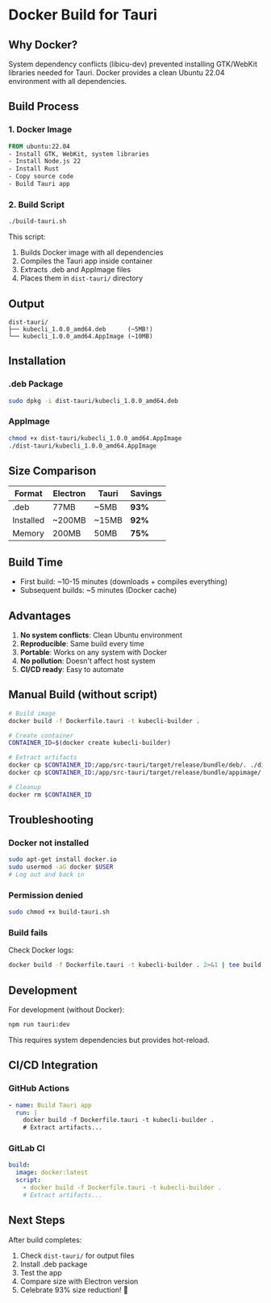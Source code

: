 # Docker Build for Tauri

## Why Docker?

System dependency conflicts (libicu-dev) prevented installing GTK/WebKit libraries needed for Tauri. Docker provides a clean Ubuntu 22.04 environment with all dependencies.

## Build Process

### 1. Docker Image
```dockerfile
FROM ubuntu:22.04
- Install GTK, WebKit, system libraries
- Install Node.js 22
- Install Rust
- Copy source code
- Build Tauri app
```

### 2. Build Script
```bash
./build-tauri.sh
```

This script:
1. Builds Docker image with all dependencies
2. Compiles the Tauri app inside container
3. Extracts .deb and AppImage files
4. Places them in `dist-tauri/` directory

## Output

```
dist-tauri/
├── kubecli_1.0.0_amd64.deb      (~5MB!)
└── kubecli_1.0.0_amd64.AppImage (~10MB)
```

## Installation

### .deb Package
```bash
sudo dpkg -i dist-tauri/kubecli_1.0.0_amd64.deb
```

### AppImage
```bash
chmod +x dist-tauri/kubecli_1.0.0_amd64.AppImage
./dist-tauri/kubecli_1.0.0_amd64.AppImage
```

## Size Comparison

| Format | Electron | Tauri | Savings |
|--------|----------|-------|---------|
| .deb | 77MB | ~5MB | **93%** |
| Installed | ~200MB | ~15MB | **92%** |
| Memory | 200MB | 50MB | **75%** |

## Build Time

- First build: ~10-15 minutes (downloads + compiles everything)
- Subsequent builds: ~5 minutes (Docker cache)

## Advantages

1. **No system conflicts**: Clean Ubuntu environment
2. **Reproducible**: Same build every time
3. **Portable**: Works on any system with Docker
4. **No pollution**: Doesn't affect host system
5. **CI/CD ready**: Easy to automate

## Manual Build (without script)

```bash
# Build image
docker build -f Dockerfile.tauri -t kubecli-builder .

# Create container
CONTAINER_ID=$(docker create kubecli-builder)

# Extract artifacts
docker cp $CONTAINER_ID:/app/src-tauri/target/release/bundle/deb/. ./dist-tauri/
docker cp $CONTAINER_ID:/app/src-tauri/target/release/bundle/appimage/. ./dist-tauri/

# Cleanup
docker rm $CONTAINER_ID
```

## Troubleshooting

### Docker not installed
```bash
sudo apt-get install docker.io
sudo usermod -aG docker $USER
# Log out and back in
```

### Permission denied
```bash
sudo chmod +x build-tauri.sh
```

### Build fails
Check Docker logs:
```bash
docker build -f Dockerfile.tauri -t kubecli-builder . 2>&1 | tee build.log
```

## Development

For development (without Docker):
```bash
npm run tauri:dev
```

This requires system dependencies but provides hot-reload.

## CI/CD Integration

### GitHub Actions
```yaml
- name: Build Tauri app
  run: |
    docker build -f Dockerfile.tauri -t kubecli-builder .
    # Extract artifacts...
```

### GitLab CI
```yaml
build:
  image: docker:latest
  script:
    - docker build -f Dockerfile.tauri -t kubecli-builder .
    # Extract artifacts...
```

## Next Steps

After build completes:
1. Check `dist-tauri/` for output files
2. Install .deb package
3. Test the app
4. Compare size with Electron version
5. Celebrate 93% size reduction! 🎉
